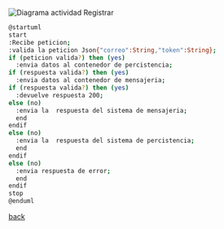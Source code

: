 ![Diagrama actividad Registrar](http://www.plantuml.com/plantuml/png/dP2zJWD138JxVGehrKMYY2Zl2b9JmXEOtGaixDadstSIGhmx4H7XeE6di3IsPhwHlFTWYtbiwLsa_WQvte4cHCrLPKZzmgqMfiRd8rsxoiicgnbqqz-6LRc_s8G-GJxMro7L0tNdo8bojQLuW53t3DyceXwoLAR2eKxSAAi414MD2cY2vUe1oPLFE8DFCppuNxmHulm8-pMjO9dH5j2dytAt6nAQWphHLMLZMhaA6ddrmCZVYuaW9Hsd7lxCMJ_aHzAQGZ1J-nhnq2djZteUsni0)

```bash
@startuml
start
:Recibe peticion;
:valida la peticion Json{"correo":String,"token":String};
if (peticion valida?) then (yes)
  :envia datos al contenedor de percistencia;
if (respuesta valida?) then (yes)
  :envia datos al contenedor de mensajeria;
if (respuesta valida?) then (yes)
  :devuelve respuesta 200;
else (no)
  :envia la  respuesta del sistema de mensajeria;
  end
endif
else (no)
  :envia la  respuesta del sistema de percistencia;
  end
endif
else (no)
  :envia respuesta de error;
  end
endif
stop
@enduml
```

[back](../../../../Diagramas.md)